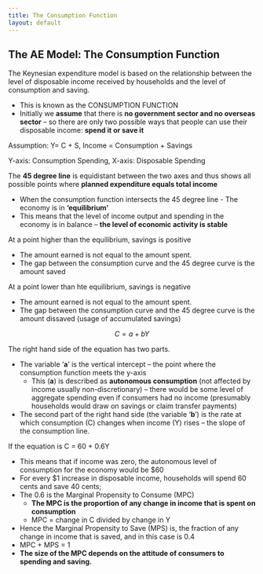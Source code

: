 ```yaml
---
title: The Consumption Function
layout: default
---
```

## The AE Model: The Consumption Function

The Keynesian expenditure model is based on the relationship between the level of disposable income received by households and the level of consumption and saving. 
- This is known as the CONSUMPTION FUNCTION
- Initially we **assume** that there is **no government sector and no overseas sector** – so there are only two possible ways that people can use their disposable income: **spend it or save it**

Assumption: Y= C + S, Income = Consumption + Savings

Y-axis: Consumption Spending, X-axis: Disposable Spending

The **45 degree line** is equidistant between the two axes and thus shows all possible points where **planned expenditure equals total income**
- When the consumption function intersects the 45 degree line - The economy is in **‘equilibrium’**
- This means that the level of income output and spending in the economy is in balance – **the level of economic activity is stable**

At a point higher than the equilibrium, savings is positive
- The amount earned is not equal to the amount spent.
- The gap between the consumption curve and the 45 degree curve is the amount saved

At a point lower than hte equilibrium, savings is negative
- The amount earned is not equal to the amount spent.
- The gap between the consumption curve and the 45 degree curve is the amount dissaved (usage of accumulated savings)

$$C = a + bY$$

The right hand side of the equation has two parts.
- The variable ‘**a**’ is the vertical intercept – the point where the consumption function meets the y-axis
	- This (**a**) is described as **autonomous consumption** (not affected by income usually non-discretionary) – there would be some level of aggregate spending even if consumers had no income (presumably households would draw on savings or claim transfer payments)
- The second part of the right hand side (the variable ‘**b**’) is the rate at which consumption (C) changes when income (Y) rises – the slope of the consumption line.


If the equation is C = 60 + 0.6Y
- This means that if income was zero, the autonomous level of consumption for the economy would be $60
- For every $1 increase in disposable income, households will spend 60 cents and save 40 cents;
- The 0.6 is the Marginal Propensity to Consume (MPC)
	- **The MPC is the proportion of any change in income that is spent on consumption**
	- MPC = change in C divided by change in Y
- Hence the Marginal Propensity to Save (MPS) is, the fraction of any change in income that is saved, and in this case is 0.4
- MPC + MPS = 1
- **The size of the MPC depends on the attitude of consumers to spending and saving.**
